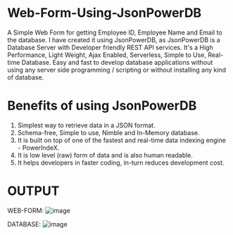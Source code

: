 # Web-Form-Using-JsonPowerDB
A Simple Web Form for getting Employee ID, Employee Name and Email to the database. I have created it using JsonPowerDB, as JsonPowerDB is a Database Server with Developer friendly REST API services. It's a High Performance, Light Weight, Ajax Enabled, Serverless, Simple to Use, Real-time Database. Easy and fast to develop database applications without using any server side programming / scripting or without installing any kind of database.

# Benefits of using JsonPowerDB
1. Simplest way to retrieve data in a JSON format.
2. Schema-free, Simple to use, Nimble and In-Memory database.
3. It is built on top of one of the fastest and real-time data indexing engine - PowerIndeX.
4. It is low level (raw) form of data and is also human readable.
5. It helps developers in faster coding, in-turn reduces development cost.

# OUTPUT
WEB-FORM: 
![image](https://user-images.githubusercontent.com/51441336/120535559-c2ab9180-c400-11eb-860a-2e1f1ad13ba1.png)

DATABASE:
![image](https://user-images.githubusercontent.com/51441336/120534266-44022480-c3ff-11eb-8f20-d756297416c6.png)

